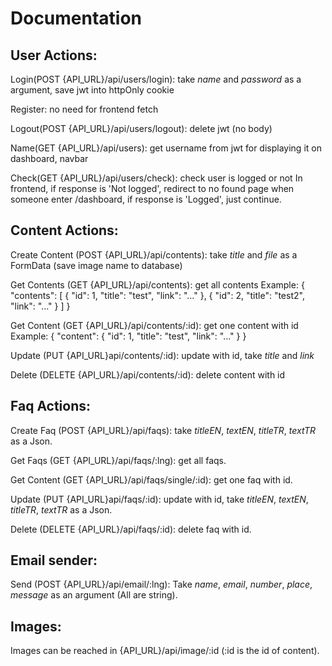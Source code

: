 # Documentation


## User Actions:
Login(POST {API_URL}/api/users/login): take *name* and *password* as a argument, save jwt into httpOnly cookie

Register: no need for frontend fetch

Logout(POST {API_URL}/api/users/logout): delete jwt (no body)

Name(GET {API_URL}/api/users): get username from jwt for displaying it on dashboard, navbar

Check(GET {API_URL}/api/users/check): check user is logged or not
In frontend, if response is 'Not logged', redirect to no found page when someone enter /dashboard, if response is 'Logged', just continue.

## Content Actions:
Create Content (POST {API_URL}/api/contents): take *title* and *file* as a FormData (save image name to database)

Get Contents (GET {API_URL}/api/contents): get all contents
Example:
{
    "contents": [
        {
            "id": 1,
            "title": "test",
            "link": "..."
        },
        {
            "id": 2,
            "title": "test2",
            "link": "..."
        }
    ]
}

Get Content (GET {API_URL}/api/contents/:id): get one content with id
Example:
{
    "content": {
        "id": 1,
        "title": "test",
        "link": "..."
    }
}

Update (PUT {API_URL}api/contents/:id): update with id, take *title* and *link*

Delete (DELETE {API_URL}/api/contents/:id): delete content with id


## Faq Actions:
Create Faq (POST {API_URL}/api/faqs): take *titleEN*, *textEN*, *titleTR*, *textTR* as a Json.

Get Faqs (GET {API_URL}/api/faqs/:lng): get all faqs.

Get Content (GET {API_URL}/api/faqs/single/:id): get one faq with id.

Update (PUT {API_URL}api/faqs/:id): update with id, take *titleEN*, *textEN*, *titleTR*, *textTR* as a Json.

Delete (DELETE {API_URL}/api/faqs/:id): delete faq with id.

## Email sender:
Send (POST {API_URL}/api/email/:lng): Take *name*, *email*, *number*, *place*, *message* as an argument (All are string).

## Images:
Images can be reached in {API_URL}/api/image/:id (:id is the id of content).